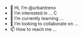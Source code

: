 - 👋 Hi, I’m @urbantreno
- 👀 I’m interested in ... C
- 🌱 I’m currently learning ...
- 💞️ I’m looking to collaborate on ...
- 📫 How to reach me ...

<!---
urbantreno/urbantreno is a ✨ special ✨ repository because its `README.md` (this file) appears on your GitHub profile.
You can click the Preview link to take a look at your changes.
--->
